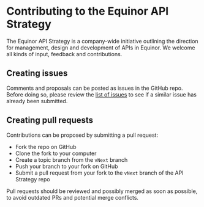 # Contributing to the Equinor API Strategy

The Equinor API Strategy is a company-wide initiative outlining the direction for management, design and development of APIs in Equinor. We welcome all kinds of input, feedback and contributions.

## Creating issues
Comments and proposals can be posted as issues in the GitHub repo. Before doing so, please review the [list of issues][issue-search] to see if a similar issue has already been submitted.

## Creating pull requests
Contributions can be proposed by submitting a pull request:

- Fork the repo on GitHub
- Clone the fork to your computer
- Create a topic branch from the `vNext` branch
- Push your branch to your fork on GitHub
- Submit a pull request from your fork to the `vNext` branch of the API Strategy repo

Pull requests should be reviewed and possibly merged as soon as possible, to avoid outdated PRs and potential merge conflicts.

[issue-search]: https://github.com/equinor/api-strategy/issues
